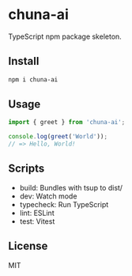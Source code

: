 # chuna-ai

TypeScript npm package skeleton.

## Install

```bash
npm i chuna-ai
```

## Usage

```ts
import { greet } from 'chuna-ai';

console.log(greet('World'));
// => Hello, World!
```

## Scripts

- build: Bundles with tsup to dist/
- dev: Watch mode
- typecheck: Run TypeScript
- lint: ESLint
- test: Vitest

## License

MIT
